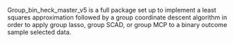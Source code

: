 Group_bin_heck_master_v5 is a full package set up to implement a least squares approximation followed by a group coordinate descent algorithm in order to apply group lasso, group SCAD, or group MCP to a binary outcome sample selected data.

